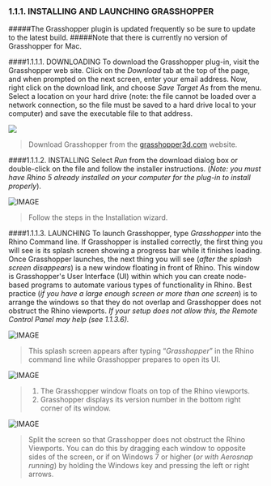 ### 1.1.1. INSTALLING AND LAUNCHING GRASSHOPPER

#####The Grasshopper plugin is updated frequently so be sure to update to the latest build.
#####Note that there is currently no version of Grasshopper for Mac.


####1.1.1.1. DOWNLOADING
To download the Grasshopper plug-in, visit the Grasshopper web site. Click on
the *Download* tab at the top of the page, and when prompted on the next
screen, enter your email address. Now, right click on the download link, and
choose *Save Target As* from the menu. Select a location on your hard drive
(note: the file cannot be loaded over a network connection, so the file must
be saved to a hard drive local to your computer) and save the executable file
to that address.

![](images/1-1-1/1-1-1_001-downloading.png)

>Download Grasshopper from the [grasshopper3d.com](http://grasshopper3d.com)
website.


####1.1.1.2. INSTALLING
Select *Run* from the download dialog box or double-click on the file and
follow the installer instructions. (*Note: you must have Rhino 5 already
installed on your computer for the plug-in to install properly*).

![IMAGE](images/1-1-1/1-1-1_002-installing.png)
>Follow the steps in the Installation wizard.

####1.1.1.3. LAUNCHING
To launch Grasshopper, type *Grasshopper* into the Rhino Command line. If
Grasshopper is installed correctly, the first thing you will see is its splash
screen showing a progress bar while it finishes loading. Once Grasshopper
launches, the next thing you will see (*after the splash screen disappears*) is
a new window floating in front of Rhino. This window is Grasshopper's User
Interface (UI) within which you can create node-based programs to automate
various types of functionality in Rhino. Best practice (*if you have a large
enough screen or more than one screen*) is to arrange the windows so that they
do not overlap and Grasshopper does not obstruct the Rhino viewports. *If your
setup does not allow this, the Remote Control Panel may help (see 1.1.3.6).*

![IMAGE](images/1-1-1/1-1-1_003-launching-a.png)
>This splash screen appears after typing “*Grasshopper*” in the Rhino command
line while Grasshopper prepares to open its UI.


![IMAGE](images/1-1-1/1-1-1_004-launching-b.png)
>1. The Grasshopper window floats on top of the Rhino viewports.
>2. Grasshopper displays its version number in the bottom right corner of its window.

![IMAGE](images/1-1-1/1-1-1_005-launching-c.png)
>Split the screen so that Grasshopper does not obstruct the Rhino Viewports.
You can do this by dragging each window to opposite sides of the screen, or if
on Windows 7 or higher (*or with Aerosnap running*) by holding the Windows key
and pressing the left or right arrows.


